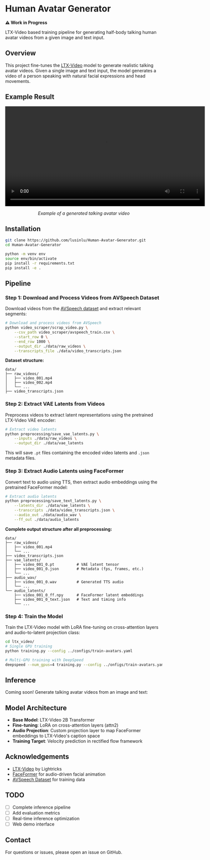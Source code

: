 # Human Avatar Generator

**⚠️ Work in Progress**

LTX-Video based training pipeline for generating half-body talking human avatar videos from a given image and text input.

## Overview

This project fine-tunes the [LTX-Video](https://github.com/Lightricks/LTX-Video) model to generate realistic talking avatar videos. Given a single image and text input, the model generates a video of a person speaking with natural facial expressions and head movements.

## Example Result

<div align="center">
  <video src="assets/res_exp_03_64.mp4" width="640" controls></video>
  <p><i>Example of a generated talking avatar video</i></p>
</div>

## Installation

```bash
git clone https://github.com/lusinlu/Human-Avatar-Generator.git
cd Human-Avatar-Generator

python -m venv env
source env/bin/activate
pip install -r requirements.txt
pip install -e .
```

## Pipeline

### Step 1: Download and Process Videos from AVSpeech Dataset

Download videos from the [AVSpeech dataset](https://looking-to-listen.github.io/avspeech/download.html) and extract relevant segments:

```bash
# Download and process videos from AVSpeech
python video_scraper/scrap_video.py \
    --csv_path video_scraper/avspeech_train.csv \
    --start_row 0 \
    --end_row 1000 \
    --output_dir ./data/raw_videos \
    --transcripts_file ./data/video_transcripts.json
```

**Dataset structure:**
```
data/
├── raw_videos/
│   ├── video_001.mp4
│   ├── video_002.mp4
│   └── ...
├── video_transcripts.json
```

### Step 2: Extract VAE Latents from Videos

Preprocess videos to extract latent representations using the pretrained LTX-Video VAE encoder:

```bash
# Extract video latents
python preprocessing/save_vae_latents.py \
    --inputs ./data/raw_videos \
    --output_dir ./data/vae_latents
```

This will save `.pt` files containing the encoded video latents and `.json` metadata files.

### Step 3: Extract Audio Latents using FaceFormer

Convert text to audio using TTS, then extract audio embeddings using the pretrained FaceFormer model:

```bash
# Extract audio latents
python preprocessing/save_text_latents.py \
    --latents_dir ./data/vae_latents \
    --transcripts ./data/video_transcripts.json \
    --audio_out ./data/audio_wav \
    --ff_out ./data/audio_latents
```

**Complete output structure after all preprocessing:**
```
data/
├── raw_videos/
│   ├── video_001.mp4
│   └── ...
├── video_transcripts.json
├── vae_latents/
│   ├── video_001_0.pt          # VAE latent tensor
│   ├── video_001_0.json        # Metadata (fps, frames, etc.)
│   └── ...
├── audio_wav/
│   ├── video_001_0.wav         # Generated TTS audio
│   └── ...
└── audio_latents/
    ├── video_001_0_ff.npy      # FaceFormer latent embeddings
    ├── video_001_0_text.json   # Text and timing info
    └── ...
```

### Step 4: Train the Model

Train the LTX-Video model with LoRA fine-tuning on cross-attention layers and audio-to-latent projection class:

```bash
cd ltx_video/
# Single GPU training
python training.py --config ../configs/train-avatars.yaml

# Multi-GPU training with DeepSpeed
deepspeed --num_gpus=4 training.py --config ../onfigs/train-avatars.yaml
```

## Inference

Coming soon! Generate talking avatar videos from an image and text:


## Model Architecture

- **Base Model**: LTX-Video 2B Transformer
- **Fine-tuning**: LoRA on cross-attention layers (attn2)
- **Audio Projection**: Custom projection layer to map FaceFormer embeddings to LTX-Video's caption space
- **Training Target**: Velocity prediction in rectified flow framework


## Acknowledgements

- [LTX-Video](https://github.com/Lightricks/LTX-Video) by Lightricks
- [FaceFormer](https://github.com/EvelynFan/FaceFormer) for audio-driven facial animation
- [AVSpeech Dataset](https://looking-to-listen.github.io/avspeech/) for training data

## TODO

- [ ] Complete inference pipeline
- [ ] Add evaluation metrics
- [ ] Real-time inference optimization
- [ ] Web demo interface

## Contact

For questions or issues, please open an issue on GitHub.
